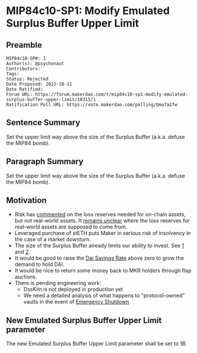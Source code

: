 # MIP84c10-SP1: Modify Emulated Surplus Buffer Upper Limit

## Preamble

````
MIP84c10-SP#: 1
Author(s): @psychonaut
Contributors:
Tags: 
Status: Rejected
Date Proposed: 2022-10-11
Date Ratified:
Forum URL: https://forum.makerdao.com/t/mip84c10-sp1-modify-emulated-surplus-buffer-upper-limit/18315/1
Ratification Poll URL: https://vote.makerdao.com/polling/Qma7a2fw
````

## Sentence Summary

Set the upper limit way above the size of the Surplus Buffer (a.k.a. defuse the MIP84 bomb).

## Paragraph Summary

Set the upper limit way above the size of the Surplus Buffer (a.k.a. defuse the MIP84 bomb).

## Motivation

* Risk has [commented](https://forum.makerdao.com/t/mip84-activate-protocol-owned-vault-emulation/17713/45) on the loss reserves needed for on-chain assets, but not real-world assets. It [remains unclear](https://forum.makerdao.com/t/mip84-activate-protocol-owned-vault-emulation/17713/21) where the loss reserves for real-world assets are supposed to come from.
* Leveraged purchase of stETH puts Maker in serious risk of insolvency in the case of a market downturn.
* The size of the Surplus Buffer already limits our ability to invest. See [1](https://forum.makerdao.com/t/makerdao-alm-forecast/16881) and [2](https://forum.makerdao.com/t/aggressive-growth-strategy/13958).
* It would be good to raise the [Dai Savings Rate](https://manual.makerdao.com/parameter-index/core/param-dai-savings-rate) above zero to grow the demand to hold DAI.
* It would be nice to return some money back to MKR holders through flap auctions.
* There is pending engineering work:
  * DssKiln is not deployed in production yet
  * We need a detailed analysis of what happens to "protocol-owned" vaults in the event of [Emergency Shutdown](https://docs.makerdao.com/smart-contract-modules/shutdown)

## New Emulated Surplus Buffer Upper Limit parameter

The new Emulated Surplus Buffer Upper Limit parameter shall be set to 1B.

